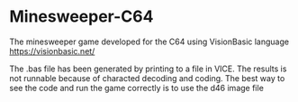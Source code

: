 # Minesweeper-C64
The minesweeper game developed for the C64 using VisionBasic language https://visionbasic.net/

The .bas file has been generated by printing to a file in VICE. The results is not runnable because of characted decoding and coding.
The best way to see the code and run the game correctly is to use the d46 image file
